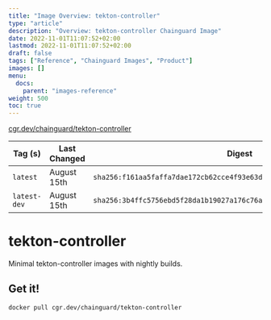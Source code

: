 ```yaml
---
title: "Image Overview: tekton-controller"
type: "article"
description: "Overview: tekton-controller Chainguard Image"
date: 2022-11-01T11:07:52+02:00
lastmod: 2022-11-01T11:07:52+02:00
draft: false
tags: ["Reference", "Chainguard Images", "Product"]
images: []
menu:
  docs:
    parent: "images-reference"
weight: 500
toc: true
---
```


[cgr.dev/chainguard/tekton-controller](https://github.com/chainguard-images/images/tree/main/images/tekton-controller)

| Tag (s)       | Last Changed | Digest                                                                    |
|---------------|--------------|---------------------------------------------------------------------------|
|  `latest`     | August 15th  | `sha256:f161aa5faffa7dae172cb62cce4f93e63dff9b8588d6d7137722c2cc405c7baa` |
|  `latest-dev` | August 15th  | `sha256:3b4ffc5756ebd5f28da1b19027a176c76abb7e4cc4be875ce316bb374ffb27e2` |

# tekton-controller

Minimal tekton-controller images with nightly builds.

## Get it!

```shell
docker pull cgr.dev/chainguard/tekton-controller
```

